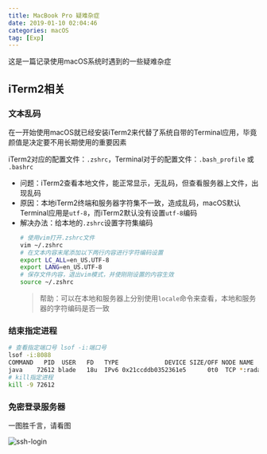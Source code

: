 ```yaml
---
title: MacBook Pro 疑难杂症
date: 2019-01-10 02:04:46
categories: macOS
tag: [Exp]
---
```


这是一篇记录使用macOS系统时遇到的一些疑难杂症

## iTerm2相关

### 文本乱码
在一开始使用macOS就已经安装iTerm2来代替了系统自带的Terminal应用，毕竟颜值是决定要不用长期使用的重要因素

iTerm2对应的配置文件：`.zshrc`，Terminal对于的配置文件：`.bash_profile` 或 `.bashrc`

* 问题：iTerm2查看本地文件，能正常显示，无乱码，但查看服务器上文件，出现乱码
* 原因：本地iTerm2终端和服务器字符集不一致，造成乱码，macOS默认Terminal应用是`utf-8`，而iTerm2默认没有设置`utf-8`编码
* 解决办法：给本地的`.zshrc`设置字符集编码
    ```bash
    # 使用vim打开.zshrc文件
    vim ~/.zshrc
    # 在文本内容末尾添加以下两行内容进行字符编码设置
    export LC_ALL=en_US.UTF-8  
    export LANG=en_US.UTF-8
    # 保存文件内容，退出vim模式，并使刚刚设置的内容生效
    source ~/.zshrc
    ```
    >帮助：可以在本地和服务器上分别使用`locale`命令来查看，本地和服务器的字符编码是否一致

### 结束指定进程

```bash
# 查看指定端口号 lsof -i:端口号
lsof -i:8088
COMMAND   PID  USER   FD   TYPE             DEVICE SIZE/OFF NODE NAME
java    72612 blade   18u  IPv6 0x21ccddb0352361e5      0t0  TCP *:radan-http (LISTEN)
# kill指定进程
kill -9 72612
```

### 免密登录服务器
一图胜千言，请看图

![ssh-login](https://res.cloudinary.com/incoder/image/upload/v1559382897/blog/ssh-login.png)